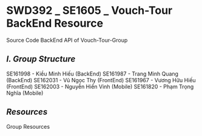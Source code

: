 # SWD392 _ SE1605 _ Vouch-Tour BackEnd Resource
Source Code BackEnd API of Vouch-Tour-Group
## ***I. Group Structure***
SE161998 - Kiều Minh Hiếu (BackEnd)
SE161987 - Trang Minh Quang (BackEnd)
SE162031 - Vũ Ngọc Thy (FrontEnd)
SE161967 - Vương Hữu Hiếu (FrontEnd)
SE162003 - Nguyễn Hiển Vinh (Mobile)
SE161820 - Phạm Trọng Nghĩa (Mobile)
## ***Resources***
<href src="https://drive.google.com/drive/folders/1Ywa_Wa9KuPOdNWxuxkYaKGll6vrodGcv">Group Resources</href>